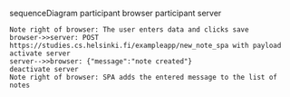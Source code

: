 sequenceDiagram
    participant browser
    participant server

    Note right of browser: The user enters data and clicks save
    browser->>server: POST https://studies.cs.helsinki.fi/exampleapp/new_note_spa with payload
    activate server
    server-->>browser: {"message":"note created"}
    deactivate server
    Note right of browser: SPA adds the entered message to the list of notes
